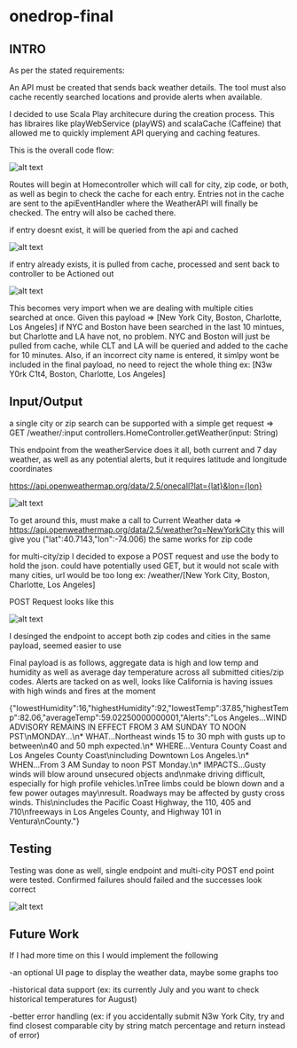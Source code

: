 # onedrop-final

<b>INTRO</b> 
--------------------------------------------------------------------------------------
As per the stated requirements: 

An API must be created that sends back weather details. The tool must also cache recently searched locations and provide alerts when available.
 
I decided to use Scala Play architecure during the creation process. This has libraires like playWebService (playWS) and scalaCache (Caffeine) that allowed me to quickly implement API querying and caching features.
 
This is the overall code flow: 
  
  ![alt text](https://user-images.githubusercontent.com/26445751/142803412-3afbaa93-d128-44cb-bab5-b72a5ae41f5c.png)
  
Routes will begin at Homecontroller which will call for city, zip code, or both, as well as begin to check the cache for each entry. Entries not in the cache are sent to the apiEventHandler where the WeatherAPI will finally be checked. The entry will also be cached there.
  
  if entry doesnt exist, it will be queried from the api and cached
  
  ![alt text](https://user-images.githubusercontent.com/26445751/142804539-e5876057-8b84-4995-bddb-8a7840bc9e43.png)
  
  if entry already exists, it is pulled from cache, processed and sent back to controller to be Actioned out
  
  ![alt text](https://user-images.githubusercontent.com/26445751/142804669-2c4f2121-452b-43d7-90f2-62c9a6ec15cd.png)
   
   
   This becomes very import when we are dealing with multiple cities searched at once. Given this payload
    => [New York City, Boston, Charlotte, Los Angeles]
    if NYC and Boston have been searched in the last 10 mintues, but Charlotte and LA have not, no problem. NYC and Boston will just be pulled from cache, while CLT and LA will be queried and added to the cache for 10 minutes. Also, if an incorrect city name is entered, it simlpy wont be included in the final payload, no need to reject the whole thing
    ex: [N3w Y0rk C1t4, Boston, Charlotte, Los Angeles]
  
   
  <b>Input/Output</b> 
  --------------------------------------------------------------------------------------------- 
  
  a single city or zip search can be supported with a simple get request 
  => GET     /weather/:input  controllers.HomeController.getWeather(input: String)
  
  This endpoint from the weatherService does it all, both current and 7 day weather, as well as any potential alerts, but it requires latitude and longitude coordinates 

  https://api.openweathermap.org/data/2.5/onecall?lat={lat}&lon={lon}

![alt text](https://user-images.githubusercontent.com/26445751/142801901-e2097151-5205-4195-b660-1a02522fa861.png)


To get around this, must make a call to Current Weather data
 => https://api.openweathermap.org/data/2.5/weather?q=NewYorkCity
   this will give you ("lat":40.7143,"lon":-74.006) the same works for zip code
  
  for multi-city/zip I decided to expose a POST request and use the body to hold the json.
  could have potentially used GET, but it would not scale with many cities, url would be too long
  ex: /weather/[New York City, Boston, Charlotte, Los Angeles]
  
  POST Request looks like this
  
  ![alt text](https://user-images.githubusercontent.com/26445751/142803947-7d9e4793-efce-4233-b23f-602f1f244347.png)
  
  I desinged the endpoint to accept both zip codes and cities in the same payload, seemed easier to use
  
  
  
 Final payload is as follows, aggregate data is high and low temp and humidity as well as average day temperature across all submitted cities/zip codes.
 Alerts are tacked on as well, looks like California is having issues with high winds and fires at the moment
 
 {"lowestHumidity":16,"highestHumidity":92,"lowestTemp":37.85,"highestTemp":82.06,"averageTemp":59.02250000000001,"Alerts":"Los Angeles...WIND ADVISORY REMAINS IN EFFECT FROM 3 AM SUNDAY TO NOON PST\nMONDAY...\n* WHAT...Northeast winds 15 to 30 mph with gusts up to between\n40 and 50 mph expected.\n* WHERE...Ventura County Coast and Los Angeles County Coast\nincluding Downtown Los Angeles.\n* WHEN...From 3 AM Sunday to noon PST Monday.\n* IMPACTS...Gusty winds will blow around unsecured objects and\nmake driving difficult, especially for high profile vehicles.\nTree limbs could be blown down and a few power outages may\nresult. Roadways may be affected by gusty cross winds. This\nincludes the Pacific Coast Highway, the 110, 405 and 710\nfreeways in Los Angeles County, and Highway 101 in Ventura\nCounty."}
 
    
  <b>Testing</b>   
  --------------------------------------------------------------------------------------------- 
 
 
 Testing was done as well, single endpoint and multi-city POST end point were tested. Confirmed failures should failed and the successes look correct
 
![alt text](https://user-images.githubusercontent.com/26445751/142805160-62965166-be07-4ca4-a5d3-17ede11ceaa3.png)


 
  <b>Future Work</b> 
  --------------------------------------------------------------------------------------------- 
  
  If I had more time on this I would implement the following
  
  -an optional UI page to display the weather data, maybe some graphs too
  
  -historical data support (ex: its currently July and you want to check historical temperatures for August)
  
  -better error handling (ex: if you accidentally submit N3w York City, try and find closest comparable city by string match percentage and return instead of error)
  
  
